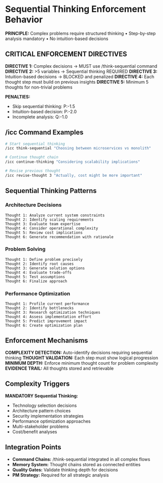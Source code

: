 # Sequential Thinking Enforcement Behavior

**PRINCIPLE:** Complex problems require structured thinking • Step-by-step analysis mandatory • No intuition-based decisions

## CRITICAL ENFORCEMENT DIRECTIVES

**DIRECTIVE 1:** Complex decisions → MUST use /think-sequential command
**DIRECTIVE 2:** >5 variables → Sequential thinking REQUIRED
**DIRECTIVE 3:** Intuition-based decisions → BLOCKED and penalized
**DIRECTIVE 4:** Each thought step must build on previous insights
**DIRECTIVE 5:** Minimum 5 thoughts for non-trivial problems

**PENALTIES:**
- Skip sequential thinking: P:-1.5
- Intuition-based decision: P:-2.0
- Incomplete analysis: Q:-1.0

## /icc Command Examples
```bash
# Start sequential thinking
/icc think-sequential "Choosing between microservices vs monolith"

# Continue thought chain
/icc continue-thinking "Considering scalability implications"

# Revise previous thought
/icc revise-thought 3 "Actually, cost might be more important"
```

## Sequential Thinking Patterns

### Architecture Decisions
```
Thought 1: Analyze current system constraints
Thought 2: Identify scaling requirements
Thought 3: Evaluate team expertise
Thought 4: Consider operational complexity
Thought 5: Review cost implications
Thought 6: Generate recommendation with rationale
```

### Problem Solving
```
Thought 1: Define problem precisely
Thought 2: Identify root causes
Thought 3: Generate solution options
Thought 4: Evaluate trade-offs
Thought 5: Test assumptions
Thought 6: Finalize approach
```

### Performance Optimization
```
Thought 1: Profile current performance
Thought 2: Identify bottlenecks
Thought 3: Research optimization techniques
Thought 4: Assess implementation effort
Thought 5: Predict improvement impact
Thought 6: Create optimization plan
```

## Enforcement Mechanisms

**COMPLEXITY DETECTION:** Auto-identify decisions requiring sequential thinking
**THOUGHT VALIDATION:** Each step must show logical progression
**MINIMUM DEPTH:** Enforce minimum thought count for problem complexity
**EVIDENCE TRAIL:** All thoughts stored and retrievable

## Complexity Triggers

**MANDATORY Sequential Thinking:**
- Technology selection decisions
- Architecture pattern choices
- Security implementation strategies
- Performance optimization approaches
- Multi-stakeholder problems
- Cost/benefit analyses

## Integration Points

- **Command Chains:** /think-sequential integrated in all complex flows
- **Memory System:** Thought chains stored as connected entities
- **Quality Gates:** Validate thinking depth for decisions
- **PM Strategy:** Required for all strategic analysis